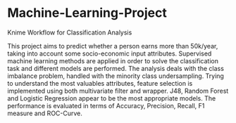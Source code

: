 # Machine-Learning-Project
Knime Workflow for Classification Analysis

This project aims to predict whether a person earns more than 50k/year, taking into account some socio-economic input attributes. Supervised machine learning methods are applied in order to solve the classification task and different models are performed. The analysis deals with the class imbalance problem, handled with the minority class undersampling. Trying to understand the most valuables attributes, feature selection is implemented using both multivariate filter and wrapper. J48, Random Forest and Logistic Regression appear to be the most appropriate models. The performance is evaluated in terms of Accuracy, Precision, Recall, F1 measure and ROC-Curve.
